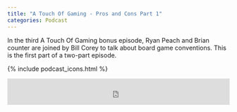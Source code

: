 ```yaml
---
title: "A Touch Of Gaming - Pros and Cons Part 1"
categories: Podcast
---
```

In the third A Touch Of Gaming bonus episode, Ryan Peach and Brian counter are joined by Bill Corey to talk about board game conventions. This is the first part of a two-part episode.

{% include podcast_icons.html %}

<iframe src="https://pinecast.com/player/d4986638-9b96-4f6d-af8c-14dffbd5c13b?theme=minimal" seamless height="60" style="border:0" class="pinecast-embed" frameborder="0" width="100%"></iframe>